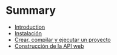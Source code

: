 # Summary

* [Introduction](README.md)
* [Instalación](instalacion.md)
* [Crear, compilar y ejecutar un proyecto](crear-compilar-y-ejecutar-un-proyecto.md)
* [Construcción de la API web](construccion-de-la-api-web.md)

